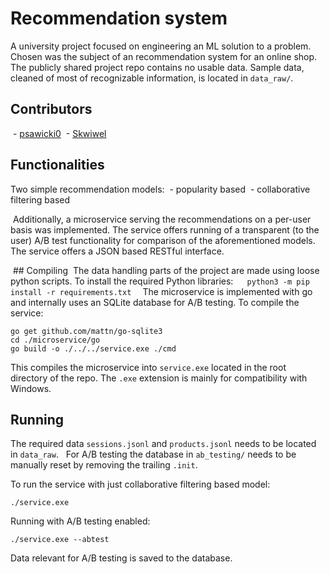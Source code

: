 # Recommendation system

A university project focused on engineering an ML solution to a problem. Chosen was the subject of an recommendation system for an online shop.
The publicly shared project repo contains no usable data. Sample data, cleaned of most of recognizable information, is located in `data_raw/`.

## Contributors
 - [psawicki0](https://github.com/psawicki0)
 - [Skwiwel](https://github.com/Skwiwel)

## Functionalities
Two simple recommendation models:
 - popularity based
 - collaborative filtering based

 Additionally, a microservice serving the recommendations on a per-user basis was implemented. The service offers running of a transparent (to the user) A/B test functionality for comparison of the aforementioned models. The service offers a JSON based RESTful interface.

 ## Compiling
 The data handling parts of the project are made using loose python scripts. To install the required Python libraries:
 ```
 python3 -m pip install -r requirements.txt
 ```
The microservice is implemented with go and internally uses an SQLite database for A/B testing. To compile the service:
```
go get github.com/mattn/go-sqlite3
cd ./microservice/go
go build -o ./../../service.exe ./cmd
```
This compiles the microservice into `service.exe` located in the root directory of the repo. The `.exe` extension is mainly for compatibility with Windows.

## Running
The required data `sessions.jsonl` and `products.jsonl` needs to be located in `data_raw`.  
For A/B testing the database in `ab_testing/` needs to be manually reset by removing the trailing `.init`.

To run the service with just collaborative filtering based model:
```
./service.exe
```
Running with A/B testing enabled:
```
./service.exe --abtest
```
Data relevant for A/B testing is saved to the database.
